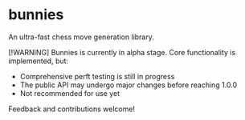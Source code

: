 # bunnies

An ultra-fast chess move generation library.

[!WARNING]
Bunnies is currently in alpha stage. Core functionality is implemented, but:
- Comprehensive perft testing is still in progress
- The public API may undergo major changes before reaching 1.0.0
- Not recommended for use yet

Feedback and contributions welcome!
